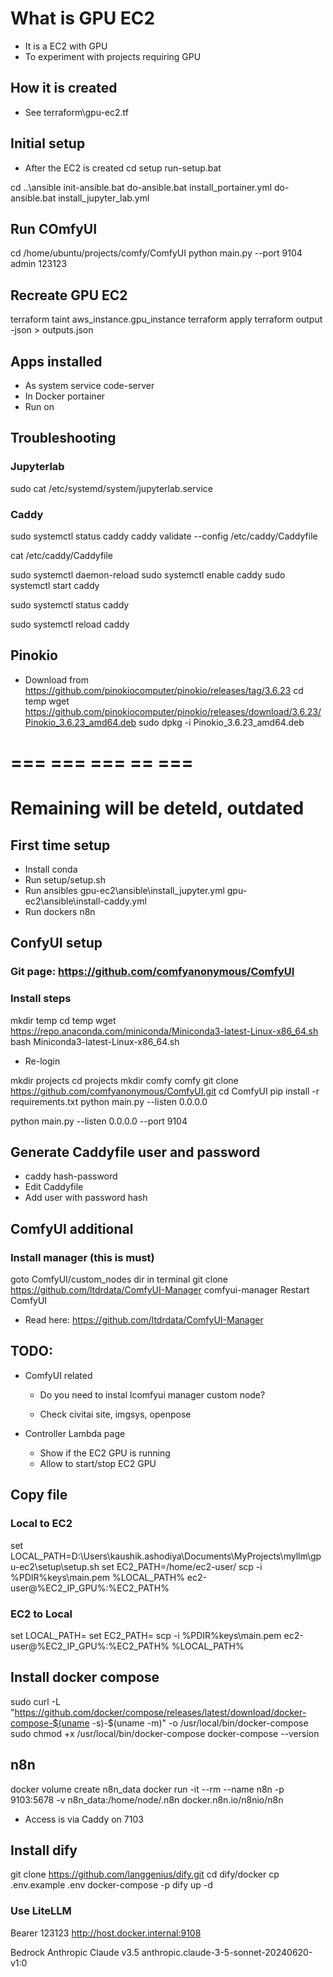 # What is GPU EC2
- It is a EC2 with GPU
- To experiment with projects requiring GPU

## How it is created
- See terraform\gpu-ec2.tf


## Initial setup
- After the EC2 is created
cd setup
run-setup.bat

cd ..\ansible
init-ansible.bat
do-ansible.bat install_portainer.yml
do-ansible.bat install_jupyter_lab.yml


## Run COmfyUI
cd /home/ubuntu/projects/comfy/ComfyUI
python main.py --port 9104
admin
123123



## Recreate GPU EC2
terraform taint aws_instance.gpu_instance
terraform apply
terraform output -json > outputs.json


## Apps installed
- As system service
code-server
- In Docker
portainer
- Run on 



## Troubleshooting

### Jupyterlab
sudo cat /etc/systemd/system/jupyterlab.service

### Caddy
sudo systemctl status caddy
caddy validate --config /etc/caddy/Caddyfile

cat /etc/caddy/Caddyfile

sudo systemctl daemon-reload
sudo systemctl enable caddy
sudo systemctl start caddy


sudo systemctl status caddy


sudo systemctl reload caddy

## Pinokio
- Download from https://github.com/pinokiocomputer/pinokio/releases/tag/3.6.23
cd temp
wget https://github.com/pinokiocomputer/pinokio/releases/download/3.6.23/Pinokio_3.6.23_amd64.deb
sudo dpkg -i Pinokio_3.6.23_amd64.deb



















# === === === == ===
# Remaining will be deteld, outdated

## First time setup
- Install conda
- Run setup/setup.sh
- Run ansibles
gpu-ec2\ansible\install_jupyter.yml
gpu-ec2\ansible\install-caddy.yml
- Run dockers
n8n



## ConfyUI setup
### Git page: https://github.com/comfyanonymous/ComfyUI
### Install steps
mkdir temp
cd temp
wget https://repo.anaconda.com/miniconda/Miniconda3-latest-Linux-x86_64.sh
bash Miniconda3-latest-Linux-x86_64.sh

- Re-login

mkdir projects
cd projects
mkdir comfy
comfy
git clone https://github.com/comfyanonymous/ComfyUI.git
cd ComfyUI
pip install -r requirements.txt
python main.py --listen 0.0.0.0

python main.py --listen 0.0.0.0 --port 9104


## Generate Caddyfile user and password
- caddy hash-password
- Edit Caddyfile  
- Add user with password hash

## ComfyUI additional
### Install manager (this is must)
goto ComfyUI/custom_nodes dir in terminal
git clone https://github.com/ltdrdata/ComfyUI-Manager comfyui-manager
Restart ComfyUI
- Read here: https://github.com/ltdrdata/ComfyUI-Manager

## TODO:
- ComfyUI related
    - Do you need to instal lcomfyui manager custom node?

    - Check civitai site, imgsys, openpose

- Controller Lambda page
    - Show if the EC2 GPU is running
    - Allow to start/stop EC2 GPU


## Copy file 
### Local to EC2
set LOCAL_PATH=D:\Users\kaushik.ashodiya\Documents\MyProjects\myllm\gpu-ec2\setup\setup.sh
set EC2_PATH=/home/ec2-user/
scp -i %PDIR%keys\main.pem %LOCAL_PATH% ec2-user@%EC2_IP_GPU%:%EC2_PATH%

### EC2 to Local
set LOCAL_PATH=
set EC2_PATH=
scp -i %PDIR%keys\main.pem ec2-user@%EC2_IP_GPU%:%EC2_PATH% %LOCAL_PATH% 


## Install docker compose
sudo curl -L "https://github.com/docker/compose/releases/latest/download/docker-compose-$(uname -s)-$(uname -m)" -o /usr/local/bin/docker-compose
sudo chmod +x /usr/local/bin/docker-compose
docker-compose --version


## n8n
docker volume create n8n_data
docker run -it --rm --name n8n -p 9103:5678 -v n8n_data:/home/node/.n8n docker.n8n.io/n8nio/n8n
- Access is via Caddy on 7103


## Install dify
git clone https://github.com/langgenius/dify.git
cd dify/docker
cp .env.example .env
docker-compose -p dify up -d
### Use LiteLLM
Bearer 123123
http://host.docker.internal:9108

Bedrock Anthropic Claude v3.5
anthropic.claude-3-5-sonnet-20240620-v1:0